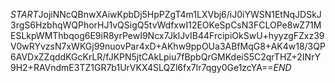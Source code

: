 $START$JojiNNcQBnwXAiwKpbDj5HpPZgT4m1LXVbj6/iJ0iYWSN1EtNqJDSkJ3rgS6HzbhqWQPhorHJ1vQSigQ5tvWdfxwI12EOKeSpCsN3FCLOPe8wZ71MESLkpWMThbqog6E9iR8yrPewI9Ncx7JklJvIB44FrcipiOkSwU+hyyzgFZxz39V0wRYvzsN7xWKGj99nuovPar4xD+AKhw9ppOUa3ABfMqG8+AK4w18/3QP6AVDxZZqddKGcKrLR/fJKPN5jtCAkLpiu7fBpbQrGMKdeiS5C2qrTHZ+2INrY9H2+RAVndmE3TZ1GR7b1UrVKX4SLQZl6fx7lr7qgy0Ge1zcYA==$END$